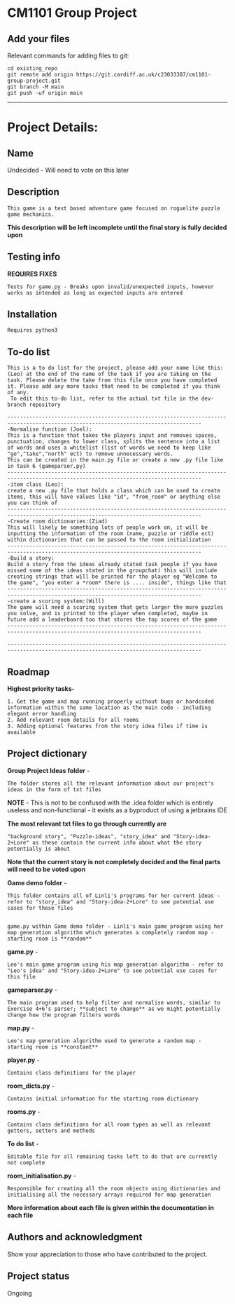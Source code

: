 # CM1101 Group Project

## Add your files
Relevant commands for adding files to git:
```
cd existing_repo
git remote add origin https://git.cardiff.ac.uk/c23033307/cm1101-group-project.git
git branch -M main
git push -uf origin main
```

***

# Project Details:

## Name
Undecided - Will need to vote on this later

## Description
```
This game is a text based adventure game focused on roguelite puzzle game mechanics.
```

**This description will be left incomplete until the final story is fully decided upon**

## Testing info
**REQUIRES FIXES**
```
Tests for game.py - Breaks upon invalid/unexpected inputs, however works as intended as long as expected inputs are entered
```

## Installation
```
Requires python3
```

## To-do list
```
This is a to do list for the project, please add your name like this:(Leo) at the end of the name of the task if you are taking on the task. Please delete the take from this file once you have completed it. Please add any more tasks that need to be completed if you think of any.
 To edit this to-do list, refer to the actual txt file in the dev-branch repository

------------------------------------------------------------------------------------------------------------------------------------
-Normalise function (Joel):
This is a function that takes the players input and removes spaces, punctuation, changes to lower class, splits the sentence into a list of words and uses a whitelist (list of words we need to keep like "go","take","north" ect) to remove unnecessary words.
This can be created in the main.py file or create a new .py file like in task 6 (gameparser.py)
------------------------------------------------------------------------------------------------------------------------------------
-item class (Leo):
create a new .py file that holds a class which can be used to create items, this will have values like "id", "from_room" or anything else you can think of
------------------------------------------------------------------------------------------------------------------------------------
-Create room dictionaries:(Ziad)
This will likely be something lots of people work on, it will be inputting the information of the room (name, puzzle or riddle ect) within dictionaries that can be passed to the room initialization
------------------------------------------------------------------------------------------------------------------------------------
-Build a story:
Build a story from the ideas already stated (ask people if you have missed some of the ideas stated in the groupchat) this will include creating strings that will be printed for the player eg "Welcome to the game", "you enter a *room* there is .... inside", things like that
------------------------------------------------------------------------------------------------------------------------------------
-create a scoring system:(Will)
The game will need a scoring system that gets larger the more puzzles you solve, and is printed to the player when completed, maybe in future add a leaderboard too that stores the top scores of the game
------------------------------------------------------------------------------------------------------------------------------------

------------------------------------------------------------------------------------------------------------------------------------
```

## Roadmap
**Highest priority tasks-**
```
1. Get the game and map running properly without bugs or hardcoded information within the same location as the main code - including elegant error handling
2. Add relevant room details for all rooms
3. Adding optional features from the story idea files if time is available
```

## Project dictionary
**Group Project Ideas folder** - 
```
The folder stores all the relevant information about our project's ideas in the form of txt files
```

**NOTE** -
This is not to be confused with the .idea folder which is entirely useless and non-functional - it exists as a byproduct of using a jetbrains IDE

**The most relevant txt files to go through currently are**
```
"background story", "Puzzle-ideas", "story_idea" and "Story-idea-2+Lore" as these contain the current info about what the story potentially is about
```

**Note that the current story is not completely decided and the final parts will need to be voted upon**

**Game demo folder** -
```
This folder contains all of Linli's programs for her current ideas - refer to "story_idea" and "Story-idea-2+Lore" to see potential use cases for these files


game.py within Game demo folder - Linli's main game program using her map generation algorithm which generates a completely random map - starting room is **random**
```

**game.py** -
```
Leo's main game program using his map generation algorithm - refer to "Leo's idea" and "Story-idea-2+Lore" to see potential use cases for this file
```

**gameparser.py** -
```
The main program used to help filter and normalise words, similar to Exercise 4+6's parser; **subject to change** as we might potentially change how the program filters words
```

**map.py** -
```
Leo's map generation algorithm used to generate a random map - starting room is **constant**
```

**player.py** -
```
Contains class definitions for the player
```

**room_dicts.py** - 
```
Contains initial information for the starting room dictionary
```

**rooms.py** - 
```
Contains class definitions for all room types as well as relevant getters, setters and methods
```

**To do list** - 
```
Editable file for all remaining tasks left to do that are currently not complete
```

**room_initialisation.py** - 
```
Responsible for creating all the room objects using dictionaries and initialising all the necessary arrays required for map generation
```

**More information about each file is given within the documentation in each file**

## Authors and acknowledgment
Show your appreciation to those who have contributed to the project.

## Project status
Ongoing
